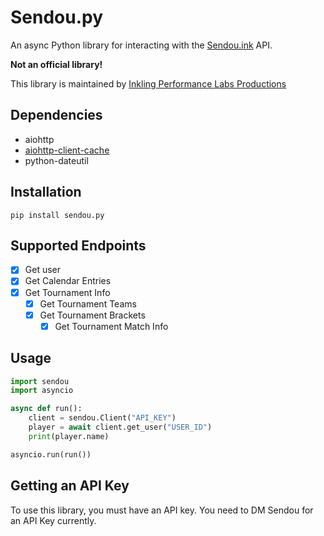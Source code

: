 # Sendou.py

An async Python library for interacting with the [Sendou.ink](https://sendou.ink) API.

**Not an official library!**

This library is maintained by [Inkling Performance Labs Productions](https://github.com/iplsplatoon)

## Dependencies
- aiohttp
- [aiohttp-client-cache](https://pypi.org/project/aiohttp-client-cache/)
- python-dateutil

## Installation
`pip install sendou.py`

## Supported Endpoints
- [x] Get user
- [x] Get Calendar Entries
- [x] Get Tournament Info
  - [x] Get Tournament Teams
  - [X] Get Tournament Brackets
    - [x] Get Tournament Match Info

## Usage
```python
import sendou
import asyncio

async def run():
    client = sendou.Client("API_KEY")
    player = await client.get_user("USER_ID")
    print(player.name)

asyncio.run(run())
```

## Getting an API Key
To use this library, you must have an API key. You need to DM Sendou for an API Key currently.
